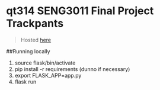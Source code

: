 # qt314 SENG3011 Final Project Trackpants

> Hosted [here](https://finalqt314.herokuapp.com/)

##Running locally
1. source flask/bin/activate
2. pip install -r requirements (dunno if necessary)
3. export FLASK_APP=app.py
4. flask run

